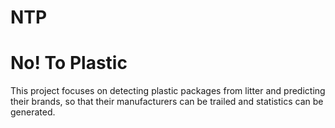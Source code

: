 # NTP
# No! To Plastic

This project focuses on detecting plastic packages from litter and predicting their brands, so that their manufacturers can be trailed and statistics can be generated.

